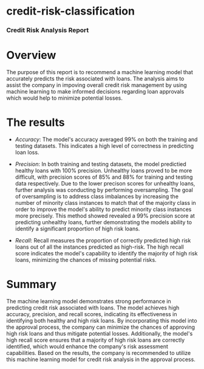 # credit-risk-classification

### Credit Risk Analysis Report

# Overview
The purpose of this report is to recommend a machine learning model that accurately predicts the risk associated with loans. The analysis aims to assist the company in impoving overall credit risk management by using machine learning to make informed decisions regarding loan approvals which would help to minimize potential losses.

# The results
- *Accuracy*: The model's accuracy averaged 99% on both the training and testing datasets. This indicates a high level of correctness in predicting loan loss.

- *Precision*: In both training and testing datasets, the model predictied healthy loans with 100% precision. Unhealthy loans proved to be more difficult, with precision scores of 85% and 88% for training and testing data respectively. Due to the lower precison scores for unhealthy loans, further analysis was conducting by performing oversampling. The goal of oversampling is to address class imbalances by increasing the number of minority class instances to match that of the majority class in order to improve the model's ability to predict minority class instances more precisely. This method showed revealed a 99% precision score at predicting unhealthy loans, further demonstrating the models ability to identify a significant proportion of high risk loans. 

- *Recall*: Recall measures the proportion of correctly predicted high risk loans out of all the instances predicted as high-risk. The high recall score indicates the model's capability to identify the majority of high risk loans, minimizing the chances of missing potential risks.

# Summary
The machine learning model demonstrates strong performance in predicting credit risk associated with loans. The model achieves high accuracy, precision, and recall scores, indicating its effectiveness in identifying both healthy and high risk loans. By incorporating this model into the approval process, the company can minimize the chances of approving high risk loans and thus mitigate potential losses. Additionally, the model's high recall score ensures that a majority of high risk loans are correctly identified, which would enhance the company's risk assessment capabilities. Based on the results, the company is recommended to utilize this machine learning model for credit risk analysis in the approval process. 
